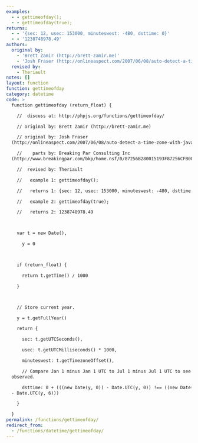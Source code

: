 ```yaml
---
examples:
  - - gettimeofday();
  - - gettimeofday(true);
returns:
  - - '{sec: 12, usec: 153000, minuteswest: -480, dsttime: 0}'
  - - '1238748978.49'
authors:
  original by:
    - 'Brett Zamir (http://brett-zamir.me)'
    - 'Josh Fraser (http://onlineaspect.com/2007/06/08/auto-detect-a-time-zone-with-javascript/)'
  revised by:
    - Theriault
notes: []
layout: function
function: gettimeofday
category: datetime
code: >
  function gettimeofday (return_float) {

    //  discuss at: http://phpjs.org/functions/gettimeofday/

    // original by: Brett Zamir (http://brett-zamir.me)

    // original by: Josh Fraser
  (http://onlineaspect.com/2007/06/08/auto-detect-a-time-zone-with-javascript/)

    //    parts by: Breaking Par Consulting Inc
  (http://www.breakingpar.com/bkp/home.nsf/0/87256B280015193F87256CFB006C45F7)

    //  revised by: Theriault

    //   example 1: gettimeofday();

    //   returns 1: {sec: 12, usec: 153000, minuteswest: -480, dsttime: 0}

    //   example 2: gettimeofday(true);

    //   returns 2: 1238748978.49



    var t = new Date(),

      y = 0



    if (return_float) {

      return t.getTime() / 1000

    }



    // Store current year.

    y = t.getFullYear()

    return {

      sec: t.getUTCSeconds(),

      usec: t.getUTCMilliseconds() * 1000,

      minuteswest: t.getTimezoneOffset(),

      // Compare Jan 1 minus Jan 1 UTC to Jul 1 minus Jul 1 UTC to see if DST is
  observed.

      dsttime: 0 + (((new Date(y, 0)) - Date.UTC(y, 0)) !== ((new Date(y, 6))
  - Date.UTC(y, 6)))

    }

  }
permalink: /functions/gettimeofday/
redirect_from:
  - /functions/datetime/gettimeofday/
---
```


<!-- WARNING! This file is auto generated by `npm run web:inject`, do not edit by hand -->
